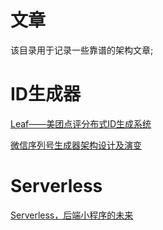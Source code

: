 # 文章
该目录用于记录一些靠谱的架构文章;

# ID生成器
[Leaf——美团点评分布式ID生成系统](http://tech.meituan.com/MT_Leaf.html)

[微信序列号生成器架构设计及演变](http://www.infoq.com/cn/articles/wechat-serial-number-generator-architecture/)

# Serverless
[Serverless，后端小程序的未来](http://www.tuicool.com/articles/ymQr2mu)
